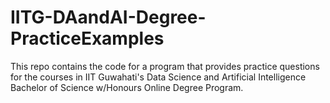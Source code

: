 # IITG-DAandAI-Degree-PracticeExamples
This repo contains the code for a program that provides practice questions for the courses in IIT Guwahati's Data Science and Artificial Intelligence Bachelor of Science w/Honours Online Degree Program.
